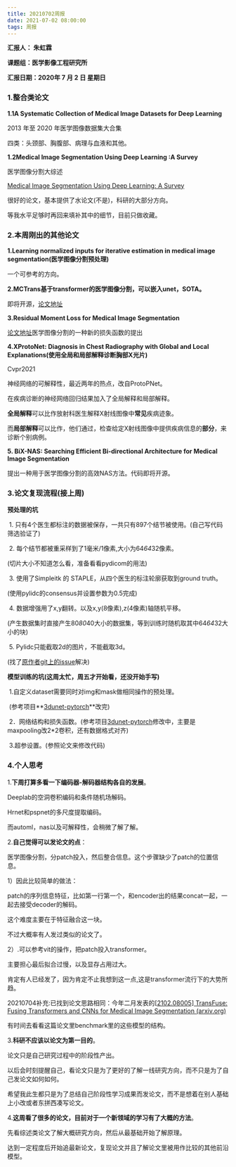 ```yaml
---
title: 20210702周报
date: 2021-07-02 08:00:00
tags: 周报
---
```


**汇报人： 朱虹霖**

**课题组：医学影像工程研究所**

**汇报日期：2020年 7 月 2 日 星期日**

### **1.整合类论文**

**1.1A Systematic Collection of Medical Image Datasets for Deep Learning**

2013 年至 2020 年医学图像数据集大合集

四类：头颈部、胸腹部、病理与血液和其他。



**1.2Medical Image Segmentation Using Deep Learning :A Survey**

医学图像分割大综述

[ Medical Image Segmentation Using Deep Learning: A Survey](https://blog.csdn.net/qq_38932073/article/details/115354406)

很好的论文，基本提供了水论文(不是)，科研的大部分方向。

等我水平足够时再回来填补其中的细节，目前只做收藏。



### **2.本周刚出的其他论文**

**1.Learning normalized inputs for iterative estimation in medical image segmentation(医学图像分割预处理)**

一个可参考的方向。



**2.MCTrans基于transformer的医学图像分割，可以嵌入unet，SOTA。**

即将开源，[论文地址](https://arxiv.org/abs/2106.14385)



**3.Residual Moment Loss for Medical Image Segmentation**

[论文地址](https://arxiv.org/abs/2106.14178)医学图像分割的一种新的损失函数的提出



**4.XProtoNet: Diagnosis in Chest Radiography with Global and Local Explanations(使用全局和局部解释诊断胸部X光片)**

Cvpr2021

神经网络的可解释性，最近两年的热点，改自ProtoPNet。

在疾病诊断的神经网络回归结果加入了全局解释和局部解释。

**全局解释**可以比作放射科医生解释X射线图像中**常见**疾病迹象。

而**局部解释**可以比作，他们通过，检查给定X射线图像中提供疾病信息的**部分**，来诊断个别病例。



**5. BiX-NAS: Searching Efficient Bi-directional Architecture for Medical Image Segmentation**

提出一种用于医学图像分割的高效NAS方法。代码即将开源。



### **3.论文复现流程(接上周)**

**预处理的坑**

​	1. 只有4个医生都标注的数据被保存，一共只有897个结节被使用。(自己写代码筛选验证了)

​	2. 每个结节都被重采样到了1毫米/1像素,大小为64*64*32像素。

   (切片大小不知道怎么看，准备看看pydicom的用法)

​	3. 使用了Simpleitk 的 STAPLE，从四个医生的标注轮廓获取到ground truth。

   (使用pylidc的consensus并设置参数为0.5完成)

​	4. 数据增强用了x,y翻转。以及x,y(8像素),z(4像素)轴随机平移。

   (产生数据集时直接产生80*80*40大小的数据集，等到训练时随机取其中64*64*32大小的块)

​	5. Pylidc只能截取2d的图片，不能截取3d。

   (找了[原作者git上的issue](https://github.com/notmatthancock/pylidc/issues/37)解决)



**模型训练的坑(这周太忙，周五才开始看，还没开始手写)**

​	1.自定义dataset需要同时对img和mask做相同操作的预处理。

​	(参考项目**[3dunet-pytorch](https://github.com/lee-zq/3DUNet-Pytorch)**改完)

​	2．网络结构和损失函数。(参考项目[3dunet-pytorch](https://github.com/lee-zq/3DUNet-Pytorch)修改中，主要是maxpooling改2*2卷积，还有数据格式对齐)

​	3.超参设置。(参照论文来修改代码)

 

### **4.个人思考**

1.**下周打算多看一下编码器-解码器结构各自的发展**。 

Deeplab的空洞卷积编码和条件随机场解码。

Hrnet和pspnet的多尺度提取编码。

而automl，nas以及可解释性，会稍微了解了解。



2.**自己觉得可以发论文的点**：

医学图像分割，分patch投入，然后整合信息。这个步骤缺少了patch的位置信息。

1）因此比较简单的做法：

patch的序列信息特征，比如第一行第一个，和encoder出的结果concat一起，一起去接受decoder的解码。

这个难度主要在于特征融合这一块。

不过大概率有人发过类似的论文了。

2）.可以参考vit的操作，把patch投入transformer。

主要担心最后拟合过慢，以及显存占用过大。

肯定有人已经发了，因为肯定不止我想到这一点,这是transformer流行下的大势所趋。

20210704补充:已找到论文思路相同：今年二月发表的[[2102.08005\] TransFuse: Fusing Transformers and CNNs for Medical Image Segmentation (arxiv.org)](https://arxiv.org/abs/2102.08005) 

有时间去看看这篇论文里benchmark里的这些模型的结构。

 

3.**科研不应该以论文为第一目的**。

论文只是自己研究过程中的阶段性产出。

以后会时刻提醒自己，看论文只是为了更好的了解一线研究方向，而不只是为了自己发论文如何如何。

希望我此生都只是为了总结自己阶段性学习成果而发论文，而不是想着在别人基础上小改或者东拼西凑写论文。



4.**这周看了很多的论文，目前对于一个新领域的学习有了大概的方法**。

先看综述类论文了解大概研究方向，然后从最基础开始了解原理。

达到一定程度后开始追最新论文，复现论文并且了解论文里被用作比较的其他前沿模型。